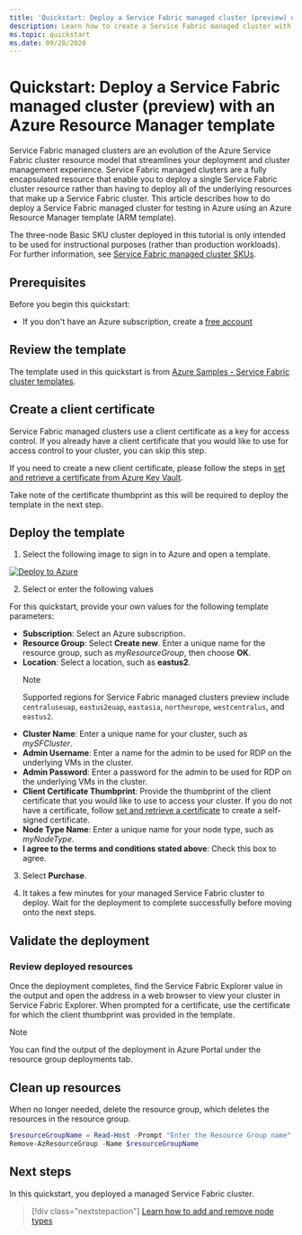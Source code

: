 ```yaml
---
title: 'Quickstart: Deploy a Service Fabric managed cluster (preview) using Azure Resource Manager'
description: Learn how to create a Service Fabric managed cluster with an Azure Resource Manager template
ms.topic: quickstart
ms.date: 09/28/2020
---
```


# Quickstart: Deploy a Service Fabric managed cluster (preview) with an Azure Resource Manager template

Service Fabric managed clusters are an evolution of the Azure Service Fabric cluster resource model that streamlines your deployment and cluster management experience. Service Fabric managed clusters are a fully encapsulated resource that enable you to deploy a single Service Fabric cluster resource rather than having to deploy all of the underlying resources that make up a Service Fabric cluster. This article describes how to do deploy a Service Fabric managed cluster for testing in Azure using an Azure Resource Manager template (ARM template).

The three-node Basic SKU cluster deployed in this tutorial is only intended to be used for instructional purposes (rather than production workloads). For further information, see  [Service Fabric managed cluster SKUs](overview-managed-cluster.md#service-fabric-managed-cluster-skus).

## Prerequisites

Before you begin this quickstart:

* If you don't have an Azure subscription, create a [free account](https://azure.microsoft.com/free/?WT.mc_id=A261C142F)

<!-- Section to be completed when templates are merged into the quickstart repo. -->
## Review the template

The template used in this quickstart is from [Azure Samples - Service Fabric cluster templates](https://github.com/Azure-Samples/service-fabric-cluster-templates/3-VM-Windows-1-NodeType-Managed-Basic).

<!-- To be updated when samples are added 

:::code language="json" source="https://github.com/Azure-Samples/service-fabric-cluster-templates/3-VM-Windows-1-NodeType-Managed-Basic/azuredeploy.json" range="1-112" :::
-->

## Create a client certificate

Service Fabric managed clusters use a client certificate as a key for access control. If you already have a client certificate that you would like to use for access control to your cluster, you can skip this step.

If you need to create a new client certificate, please follow the steps in [set and retrieve a certificate from Azure Key Vault](../key-vault/certificates/quick-create-portal.md).

Take note of the certificate thumbprint as this will be required to deploy the template in the next step.

## Deploy the template

1. Select the following image to sign in to Azure and open a template.

[![Deploy to Azure](../media/template-deployments/deploy-to-azure.svg)](https://portal.azure.com/#create/Microsoft.Template/uri/https%3A%2F%2Fraw.githubusercontent.com%2Fazure-samples%2Fservice-fabric-cluster-templates%2F3-vm-windows-1-nodetype-managed-basic%2Fazuredeploy.json)

2. Select or enter the following values

For this quickstart, provide your own values for the following template parameters: 
* **Subscription**: Select an Azure subscription.
* **Resource Group**: Select **Create new**. Enter a unique name for the resource group, such as *myResourceGroup*, then choose **OK**.
* **Location**: Select a location, such as **eastus2**.
  > [!NOTE]
  > Supported regions for Service Fabric managed clusters preview include `centraluseuap`, `eastus2euap`, `eastasia`, `northeurope`, `westcentralus`, and `eastus2`.
* **Cluster Name**: Enter a unique name for your cluster, such as *mySFCluster*.
* **Admin Username**: Enter a name for the admin to be used for RDP on the underlying VMs in the cluster.
* **Admin Password**: Enter a password for the admin to be used for RDP on the underlying VMs in the cluster.
* **Client Certificate Thumbprint**: Provide the thumbprint of the client certificate that you would like to use to access your cluster. If you do not have a certificate, follow [set and retrieve a certificate](../key-vault/certificates/quick-create-portal.md) to create a self-signed certificate. 
* **Node Type Name**: Enter a unique name for your node type, such as *myNodeType*.
* **I agree to the terms and conditions stated above**: Check this box to agree. 

3. Select **Purchase**.

4. It takes a few minutes for your managed Service Fabric cluster to deploy. Wait for the deployment to complete successfully before moving onto the next steps. 

## Validate the deployment 

### Review deployed resources 

Once the deployment completes, find the Service Fabric Explorer value in the output and open the address in a web browser to view your cluster in Service Fabric Explorer. When prompted for a certificate, use the certificate for which the client thumbprint was provided in the template. 

> [!NOTE]
> You can find the output of the deployment in Azure Portal under the resource group deployments tab.

## Clean up resources

When no longer needed, delete the resource group, which deletes the resources in the resource group.

```powershell
$resourceGroupName = Read-Host -Prompt "Enter the Resource Group name"
Remove-AzResourceGroup -Name $resourceGroupName
```

## Next steps

In this quickstart, you deployed a managed Service Fabric cluster.

> [!div class="nextstepaction"]
> [Learn how to add and remove node types](tutorial-managed-cluster-add-remove-node-type.md)
 